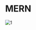 # MERN
![1](https://github.com/aamotta0/BookStore_MernStack_NodeJS_React/assets/144195828/6abeb7fc-a658-4cec-a6a8-67c1caa53aca)
